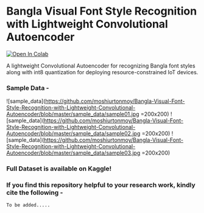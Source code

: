 # Bangla Visual Font Style Recognition with Lightweight Convolutional Autoencoder
<a target="_blank" href="https://colab.research.google.com/github/moshiurtonmoy/Bangla-Visual-Font-Style-Recognition-with-Lightweight-Convolutional-Autoencoder/blob/master/%5BQuantized%5D_Bangla_Visual_Font_Recognizer.ipynb">
  <img src="https://colab.research.google.com/assets/colab-badge.svg" alt="Open In Colab"/>
</a>

A lightweight Convolutional Autoencoder for recognizing Bangla font styles along with int8 quantization for deploying resource-constrained IoT devices. 

### Sample Data - 
![sample_data](https://github.com/moshiurtonmoy/Bangla-Visual-Font-Style-Recognition-with-Lightweight-Convolutional-Autoencoder/blob/master/sample_data/sample01.jpg =200x200)
![sample_data](https://github.com/moshiurtonmoy/Bangla-Visual-Font-Style-Recognition-with-Lightweight-Convolutional-Autoencoder/blob/master/sample_data/sample02.jpg =200x200)
![sample_data](https://github.com/moshiurtonmoy/Bangla-Visual-Font-Style-Recognition-with-Lightweight-Convolutional-Autoencoder/blob/master/sample_data/sample03.jpg =200x200)

### Full Dataset is available on Kaggle!

### If you find this repository helpful to your research work, kindly cite the following - 
```
To be added.....
```
